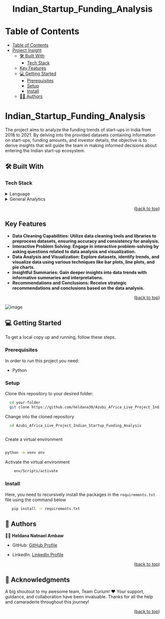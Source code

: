 <a name="readme-top"></a>

<div align="center">
  <h1><b>Indian_Startup_Funding_Analysis</b></h1>
</div>
<!-- TABLE OF CONTENTS -->

#  Table of Contents

- [Table of Contents](#-table-of-contents)
- [Project Insight ](#project-insight-)
  - [🛠 Built With ](#-built-with-)
    - [Tech Stack ](#tech-stack-)
  - [Key Features ](#key-features-)
  - [💻 Getting Started ](#-getting-started-)
    - [Prerequisites](#prerequisites)
    - [Setup](#setup)
    - [Install](#install)
  - [👩‍💻 Authors ](#-authors-)


<!-- PROJECT DESCRIPTION -->

# Indian_Startup_Funding_Analysis <a name="about-project"></a>

The project aims to analyze the funding trends of start-ups in India from 2018 to 2021. By delving into the provided datasets containing information on start-ups, funding amounts, and investor details, the objective is to derive insights that will guide the team in making informed decisions about entering the Indian start-up ecosystem.

## 🛠 Built With <a name="built-with"></a>

### Tech Stack <a name="tech-stack"></a>

<details>
<summary>Language</summary>
  <ul>
    <li><a href="">Python</a></li>
  </ul>
</details>

<details>
<summary>General Analytics</summary>
  <ul>
    <li><a href="">Power BI</a></li>
  </ul>
</details>

<p align="right">(<a href="#readme-top">back to top</a>)</p>

<!-- Features -->

## Key Features <a name="key-features"></a>

- **Data Cleaning Capabilities: Utilize data cleaning tools and libraries to preprocess datasets, ensuring accuracy and consistency for analysis.**
- **Interactive Problem Solving: Engage in interactive problem-solving by asking questions related to data analysis and visualization.**
- **Data Analysis and Visualization: Explore datasets, identify trends, and visualize data using various techniques like bar plots, line plots, and pie charts.**
- **Insightful Summaries: Gain deeper insights into data trends with informative summaries and interpretations.**
- **Recommendations and Conclusions: Receive strategic recommendations and conclusions based on the data analysis.**

<p align="right">(<a href="#readme-top">back to top</a>)</p>

![image](https://github.com/heldana30/Azubi_Africa_Live_Project_Indian_Startup_Funding_Analysis/lob/main/Screenshots/dashboard20first20draft.png)

<!-- GETTING STARTED -->

## 💻 Getting Started <a name="getting-started"></a>


To get a local copy up and running, follow these steps.

### Prerequisites

In order to run this project you need:

- Python


### Setup

Clone this repository to your desired folder:


```sh
  cd your-folder
  git clone https://github.com/heldana30/Azubi_Africa_Live_Project_Indian_Startup_Funding_Analysis.git
```
Change into the cloned repository

```sh
  cd Azubi_Africa_Live_Project_Indian_Startup_Funding_Analysis
  
```

Create a virtual environment

```sh

python -m venv env

```

Activate the virtual environment

```sh
    env/Scripts/activate
```
### Install

Here, you need to recursively install the packages in the `requirements.txt` file using the command below 

```sh
   pip install -r requirements.txt
```
<!-- AUTHORS -->

## 👥 Authors <a name="authors"></a>

👩‍💻 **Heldana Natnael Ambaw**

- GitHub: [GitHub Profile](https://github.com/heldana30)

- LinkedIn: [LinkedIn Profile](https://www.linkedin.com/in/heldana-n/)

<p align="right">(<a href="#readme-top">back to top</a>)</p>

<!-- ACKNOWLEDGEMENTS -->

## 🙏 Acknowledgments <a name="acknowledgements"></a>

A big shoutout to my awesome team, Team Curium! ♥
Your support, guidance, and collaboration have been invaluable. Thanks for all the help and camaraderie throughout this journey!

<p align="right">(<a href="#readme-top">back to top</a>)</p>

